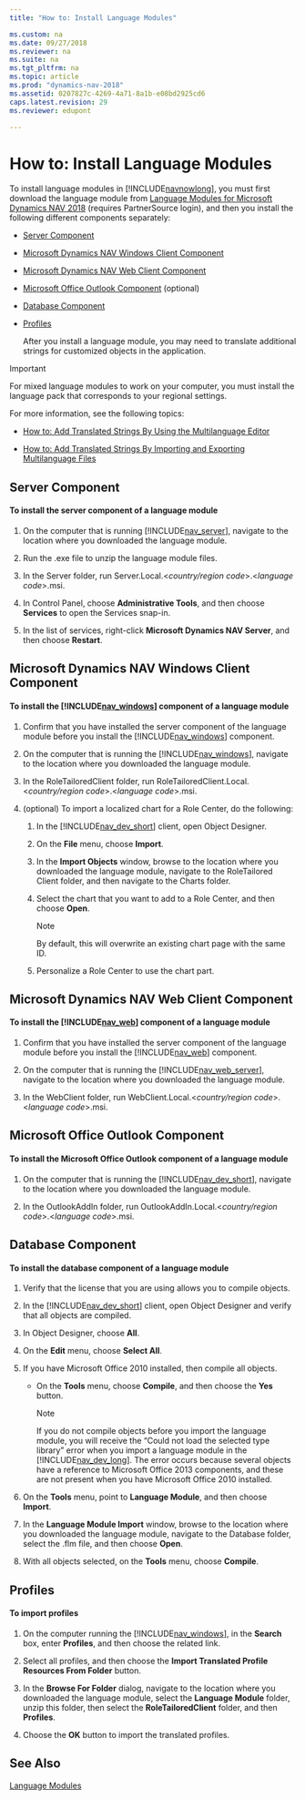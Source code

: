 ```yaml
---
title: "How to: Install Language Modules"

ms.custom: na
ms.date: 09/27/2018
ms.reviewer: na
ms.suite: na
ms.tgt_pltfrm: na
ms.topic: article
ms.prod: "dynamics-nav-2018"
ms.assetid: 0207827c-4269-4a71-8a1b-e08bd2925cd6
caps.latest.revision: 29
ms.reviewer: edupont

---
```


# How to: Install Language Modules

To install language modules in [!INCLUDE[navnowlong](includes/navnowlong_md.md)], you must first download the language module from [Language Modules for Microsoft Dynamics NAV 2018](https://mbs.microsoft.com/partnersource/northamerica/deployment/downloads/product-releases/msdnav2018download) \(requires PartnerSource login\), and then you install the following different components separately:  
  
- [Server Component](How-to--Install-Language-Modules.md#Server)  

- [Microsoft Dynamics NAV Windows Client Component](How-to--Install-Language-Modules.md#RoleTailored)  

- [Microsoft Dynamics NAV Web Client Component](How-to--Install-Language-Modules.md#WebClient)  

- [Microsoft Office Outlook Component](How-to--Install-Language-Modules.md#Outlook) \(optional\)  

- [Database Component](How-to--Install-Language-Modules.md#Database)  

- [Profiles](How-to--Install-Language-Modules.md#Profiles)  

  After you install a language module, you may need to translate additional strings for customized objects in the application.  

> [!IMPORTANT]  
>  For mixed language modules to work on your computer, you must install the language pack that corresponds to your regional settings.  

 For more information, see the following topics:  

-   [How to: Add Translated Strings By Using the Multilanguage Editor](How-to--Add-Translated-Strings-By-Using-the-Multilanguage-Editor.md)  

-   [How to: Add Translated Strings By Importing and Exporting Multilanguage Files](How-to--Add-Translated-Strings-By-Importing-and-Exporting-Multilanguage-Files.md)  

##  <a name="Server"></a> Server Component  

#### To install the server component of a language module  

1.  On the computer that is running [!INCLUDE[nav_server](includes/nav_server_md.md)], navigate to the location where you downloaded the language module.  

2.  Run the .exe file to unzip the language module files.  

3.  In the Server folder, run Server.Local.\<*country/region code*>.\<*language code*>.msi.  

4.  In Control Panel, choose **Administrative Tools**, and then choose **Services** to open the Services snap-in.  

5.  In the list of services, right-click **Microsoft Dynamics NAV Server**, and then choose **Restart**.  

##  <a name="RoleTailored"></a> Microsoft Dynamics NAV Windows Client Component  

#### To install the [!INCLUDE[nav_windows](includes/nav_windows_md.md)] component of a language module  

1.  Confirm that you have installed the server component of the language module before you install the [!INCLUDE[nav_windows](includes/nav_windows_md.md)] component.  

2.  On the computer that is running the [!INCLUDE[nav_windows](includes/nav_windows_md.md)], navigate to the location where you downloaded the language module.  

3.  In the RoleTailoredClient folder, run RoleTailoredClient.Local.\<*country/region code*>.\<*language code*>.msi.  

4.  \(optional\) To import a localized chart for a Role Center, do the following:  

    1.  In the [!INCLUDE[nav_dev_short](includes/nav_dev_short_md.md)] client, open Object Designer.  

    2.  On the **File** menu, choose **Import**.  

    3.  In the **Import Objects** window, browse to the location where you downloaded the language module, navigate to the RoleTailored Client folder, and then navigate to the Charts folder.  

    4.  Select the chart that you want to add to a Role Center, and then choose **Open**.  

        > [!NOTE]  
        >  By default, this will overwrite an existing chart page with the same ID.  

    5.  Personalize a Role Center to use the chart part.  

##  <a name="WebClient"></a> Microsoft Dynamics NAV Web Client Component  

#### To install the [!INCLUDE[nav_web](includes/nav_web_md.md)] component of a language module  

1.  Confirm that you have installed the server component of the language module before you install the [!INCLUDE[nav_web](includes/nav_web_md.md)] component.  

2.  On the computer that is running the [!INCLUDE[nav_web_server](includes/nav_web_server_md.md)], navigate to the location where you downloaded the language module.  

3.  In the WebClient folder, run WebClient.Local.\<*country/region code*>.\<*language code*>.msi.  

##  <a name="Outlook"></a> Microsoft Office Outlook Component  

#### To install the Microsoft Office Outlook component of a language module  

1.  On the computer that is running the [!INCLUDE[nav_dev_short](includes/nav_dev_short_md.md)], navigate to the location where you downloaded the language module.  

2.  In the OutlookAddIn folder, run OutlookAddIn.Local.\<*country/region code*>.\<*language code*>.msi.  

##  <a name="Database"></a> Database Component  

#### To install the database component of a language module  

1.  Verify that the license that you are using allows you to compile objects.  

2.  In the [!INCLUDE[nav_dev_short](includes/nav_dev_short_md.md)] client, open Object Designer and verify that all objects are compiled.  

3.  In Object Designer, choose **All**.  

4.  On the **Edit** menu, choose **Select All**.  

5.  If you have Microsoft Office 2010 installed, then compile all objects.  

    -   On the **Tools** menu, choose **Compile**, and then choose the **Yes** button.  

        > [!NOTE]  
        >  If you do not compile objects before you import the language module, you will receive the “Could not load the selected type library” error when you import a language module in the [!INCLUDE[nav_dev_long](includes/nav_dev_long_md.md)]. The error occurs because several objects have a reference to Microsoft Office 2013 components, and these are not present when you have Microsoft Office 2010 installed.  

6.  On the **Tools** menu, point to **Language Module**, and then choose **Import**.  

7.  In the **Language Module Import** window, browse to the location where you downloaded the language module, navigate to the Database folder, select the .flm file, and then choose **Open**.  

8.  With all objects selected, on the **Tools** menu, choose **Compile**.  

##  <a name="Profiles"></a> Profiles  

#### To import profiles  

1.  On the computer running the [!INCLUDE[nav_windows](includes/nav_windows_md.md)], in the **Search** box, enter **Profiles**, and then choose the related link.  

2.  Select all profiles, and then choose the **Import Translated Profile Resources From Folder** button.  

3.  In the **Browse For Folder** dialog, navigate to the location where you downloaded the language module, select the **Language Module** folder, unzip this folder, then select the **RoleTailoredClient** folder, and then **Profiles**.  

4.  Choose the **OK** button to import the translated profiles.  

## See Also  
 [Language Modules](Language-Modules.md)   
